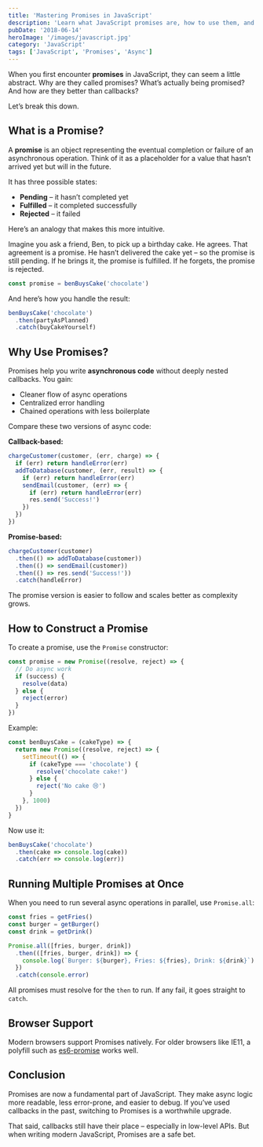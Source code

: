 ```yaml
---
title: 'Mastering Promises in JavaScript'
description: 'Learn what JavaScript promises are, how to use them, and why they’re a cleaner alternative to callbacks for handling async operations.'
pubDate: '2018-06-14'
heroImage: '/images/javascript.jpg'
category: 'JavaScript'
tags: ['JavaScript', 'Promises', 'Async']
---
```


When you first encounter **promises** in JavaScript, they can seem a little abstract. Why are they called promises? What’s actually being promised? And how are they better than callbacks?

Let’s break this down.

## What is a Promise?

A **promise** is an object representing the eventual completion or failure of an asynchronous operation. Think of it as a placeholder for a value that hasn’t arrived yet but will in the future.

It has three possible states:

- **Pending** – it hasn’t completed yet
- **Fulfilled** – it completed successfully
- **Rejected** – it failed

Here’s an analogy that makes this more intuitive.

Imagine you ask a friend, Ben, to pick up a birthday cake. He agrees. That agreement is a promise. He hasn’t delivered the cake yet – so the promise is still pending. If he brings it, the promise is fulfilled. If he forgets, the promise is rejected.

```js
const promise = benBuysCake('chocolate')
```

And here’s how you handle the result:

```js
benBuysCake('chocolate')
  .then(partyAsPlanned)
  .catch(buyCakeYourself)
```

## Why Use Promises?

Promises help you write **asynchronous code** without deeply nested callbacks. You gain:

- Cleaner flow of async operations
- Centralized error handling
- Chained operations with less boilerplate

Compare these two versions of async code:

**Callback-based:**

```js
chargeCustomer(customer, (err, charge) => {
  if (err) return handleError(err)
  addToDatabase(customer, (err, result) => {
    if (err) return handleError(err)
    sendEmail(customer, (err) => {
      if (err) return handleError(err)
      res.send('Success!')
    })
  })
})
```

**Promise-based:**

```js
chargeCustomer(customer)
  .then(() => addToDatabase(customer))
  .then(() => sendEmail(customer))
  .then(() => res.send('Success!'))
  .catch(handleError)
```

The promise version is easier to follow and scales better as complexity grows.

## How to Construct a Promise

To create a promise, use the `Promise` constructor:

```js
const promise = new Promise((resolve, reject) => {
  // Do async work
  if (success) {
    resolve(data)
  } else {
    reject(error)
  }
})
```

Example:

```js
const benBuysCake = (cakeType) => {
  return new Promise((resolve, reject) => {
    setTimeout(() => {
      if (cakeType === 'chocolate') {
        resolve('chocolate cake!')
      } else {
        reject('No cake 😢')
      }
    }, 1000)
  })
}
```

Now use it:

```js
benBuysCake('chocolate')
  .then(cake => console.log(cake))
  .catch(err => console.log(err))
```

## Running Multiple Promises at Once

When you need to run several async operations in parallel, use `Promise.all`:

```js
const fries = getFries()
const burger = getBurger()
const drink = getDrink()

Promise.all([fries, burger, drink])
  .then(([fries, burger, drink]) => {
    console.log(`Burger: ${burger}, Fries: ${fries}, Drink: ${drink}`)
  })
  .catch(console.error)
```

All promises must resolve for the `then` to run. If any fail, it goes straight to `catch`.

## Browser Support

Modern browsers support Promises natively. For older browsers like IE11, a polyfill such as [es6-promise](https://github.com/stefanpenner/es6-promise) works well.

## Conclusion

Promises are now a fundamental part of JavaScript. They make async logic more readable, less error-prone, and easier to debug. If you’ve used callbacks in the past, switching to Promises is a worthwhile upgrade.

That said, callbacks still have their place – especially in low-level APIs. But when writing modern JavaScript, Promises are a safe bet.
